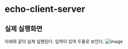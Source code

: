 # echo-client-server
## 실제 실행화면
아래와 같이 실제 실행된다. 입력이 있어 두줄로 보인다.
![image](https://user-images.githubusercontent.com/38641848/143052549-500e9aa6-95c4-424a-8fb2-ce28e72cf5fc.png)
